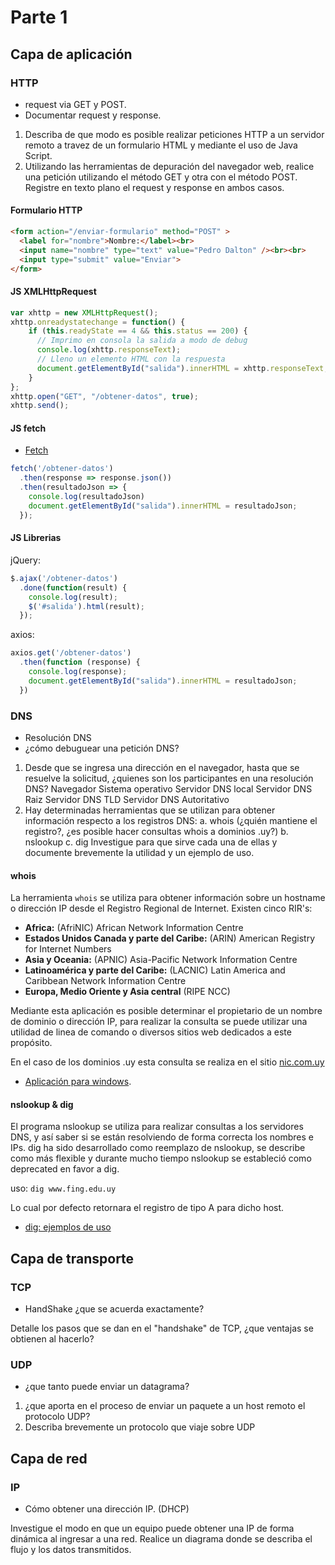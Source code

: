 # Parte 1

## Capa de aplicación

### HTTP

- request via GET y POST.
- Documentar request y response.

1. Describa de que modo es posible realizar peticiones HTTP a un servidor remoto a travez de un formulario HTML y mediante el uso de Java Script.
2. Utilizando las herramientas de depuración del navegador web, realice una petición utilizando el método GET y otra con el método POST.
Registre en texto plano el request y response en ambos casos.

#### Formulario HTTP

```html
<form action="/enviar-formulario" method="POST" >
  <label for="nombre">Nombre:</label><br>
  <input name="nombre" type="text" value="Pedro Dalton" /><br><br>
  <input type="submit" value="Enviar">
</form>
```

#### JS XMLHttpRequest

```js
var xhttp = new XMLHttpRequest();
xhttp.onreadystatechange = function() {
    if (this.readyState == 4 && this.status == 200) {
      // Imprimo en consola la salida a modo de debug
      console.log(xhttp.responseText);
      // Lleno un elemento HTML con la respuesta
      document.getElementById("salida").innerHTML = xhttp.responseText;
    }
};
xhttp.open("GET", "/obtener-datos", true);
xhttp.send();
```

#### JS fetch

- [Fetch](https://javascript.info/fetch)

```js
fetch('/obtener-datos')
  .then(response => response.json())
  .then(resultadoJson => {
    console.log(resultadoJson)
    document.getElementById("salida").innerHTML = resultadoJson;
  });
```

#### JS Librerias

jQuery:

```js
$.ajax('/obtener-datos')
  .done(function(result) {
    console.log(result);
    $('#salida').html(result);
  });
```

axios:

```js
axios.get('/obtener-datos')
  .then(function (response) {
    console.log(response);
    document.getElementById("salida").innerHTML = resultadoJson;
  })
```

### DNS

- Resolución DNS
- ¿cómo debuguear una petición DNS?

1. Desde que se ingresa una dirección en el navegador, hasta que se resuelve la solicitud,
¿quienes son los participantes en una resolución DNS?
  Navegador
  Sistema operativo
  Servidor DNS local
  Servidor DNS Raiz
  Servidor DNS TLD
  Servidor DNS Autoritativo
2. Hay determinadas herramientas que se utilizan para obtener información respecto a los registros DNS:
  a. whois (¿quién mantiene el registro?, ¿es posible hacer consultas whois a dominios .uy?)
  b. nslookup
  c. dig
Investigue para que sirve cada una de ellas y documente brevemente la utilidad y un ejemplo de uso.

#### whois

La herramienta `whois` se utiliza para obtener información sobre un hostname o dirección IP desde el Registro Regional de Internet.
Existen cinco RIR's:

- **Africa:** (AfriNIC) African Network Information Centre
- **Estados Unidos Canada y parte del Caribe:** (ARIN) American Registry for Internet Numbers
- **Asia y Oceania:** (APNIC) Asia-Pacific Network Information Centre
- **Latinoamérica y parte del Caribe:** (LACNIC) Latin America and Caribbean Network Information Centre
- **Europa, Medio Oriente y Asia central** (RIPE NCC)

Mediante esta aplicación es posible determinar el propietario de un nombre de dominio o dirección IP,
para realizar la consulta se puede utilizar una utilidad de linea de comando o diversos sitios web dedicados a este propósito.

En el caso de los dominios .uy esta consulta se realiza en el sitio [nic.com.uy](https://nic.com.uy/public/consulta-whois/acceder.action)

- [Aplicación para windows](https://docs.microsoft.com/en-us/sysinternals/downloads/whois).

#### nslookup & dig

El programa nslookup se utiliza para realizar consultas a los servidores DNS, y así saber si se están resolviendo de forma correcta los nombres e IPs.
dig ha sido desarrollado como reemplazo de nslookup, se describe como más flexible y durante mucho tiempo nslookup se estableció como deprecated en favor a dig.

uso: `dig www.fing.edu.uy`

Lo cual por defecto retornara el registro de tipo A para dicho host.

- [dig: ejemplos de uso](https://www.thegeekstuff.com/2012/02/dig-command-examples/)

## Capa de transporte

### TCP

- HandShake ¿que se acuerda exactamente?

Detalle los pasos que se dan en el "handshake" de TCP, ¿que ventajas se obtienen al hacerlo?

### UDP

- ¿que tanto puede enviar un datagrama?

1. ¿que aporta en el proceso de enviar un paquete a un host remoto el protocolo UDP?
2. Describa brevemente un protocolo que viaje sobre UDP

## Capa de red

### IP

- Cómo obtener una dirección IP. (DHCP)

Investigue el modo en que un equipo puede obtener una IP de forma dinámica al ingresar a una red.
Realice un diagrama donde se describa el flujo y los datos transmitidos.
